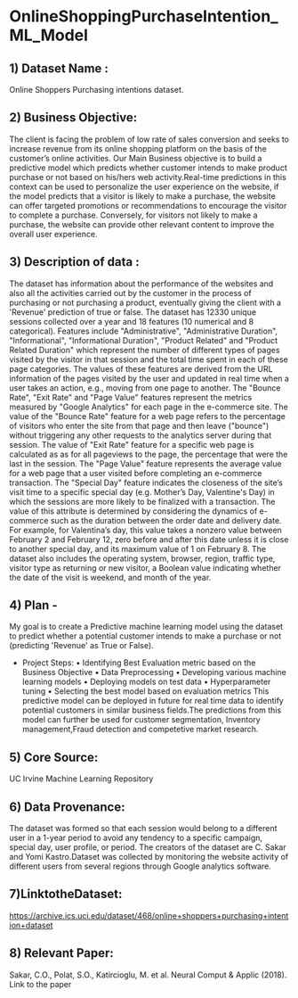 # OnlineShoppingPurchaseIntention_ML_Model
## 1) Dataset Name :
Online Shoppers Purchasing intentions dataset.
## 2) Business Objective: 
The client is facing the problem of low rate of sales conversion and seeks to increase revenue from its online shopping platform on the basis of the customer’s online activities. Our Main Business objective is to build a predictive model which predicts whether customer intends to make product purchase or not based on his/hers web activity.Real-time predictions in this context can be used to personalize the user experience on the website, if the model predicts that a visitor is likely to make a purchase, the website can offer targeted promotions or recommendations to encourage the visitor to complete a purchase. Conversely, for visitors not likely to make a purchase, the website can provide other relevant content to improve the overall user experience.
## 3) Description of data : 
The dataset has information about the performance of the websites and also all the activities carried out by the customer in the process of purchasing or not purchasing a product, eventually giving the client with a 'Revenue' prediction of true or false. The dataset has 12330 unique sessions collected over a year and 18 features (10 numerical and 8 categorical). Features include "Administrative", "Administrative Duration", "Informational", "Informational Duration", "Product Related" and "Product Related Duration" which represent the number of different types of pages visited by the visitor in that session and the total time spent in each of these page categories. The values of these features are derived from the URL information of the pages visited by the user and updated in real time when a user takes an action, e.g., moving from one page to another. The "Bounce Rate", "Exit Rate" and "Page Value" features represent the metrics measured by "Google Analytics" for each page in the e-commerce site. The value of the "Bounce Rate" feature for a web page refers to the percentage of visitors who enter the site from that page and then leave ("bounce") without triggering any other requests to the analytics server during that session. The value of "Exit Rate" feature for a specific web page is calculated as as for all pageviews to the page, the percentage that were the last in the session. The "Page Value" feature represents the average value for a web page that a user visited before completing an e-commerce transaction. The "Special Day" feature indicates the closeness of the site’s visit time to a specific special day (e.g. Mother’s Day, Valentine's Day) in which the sessions are more likely to be finalized with a transaction. The value of this attribute is determined by considering the dynamics of e-commerce such as the duration between the order date and delivery date. For example, for Valentina’s day, this value takes a nonzero value between February 2 and February 12, zero before and after this date unless it is close to another special day, and its maximum value of 1 on February 8. The dataset also includes the operating system, browser, region, traffic type, visitor type as returning or new visitor, a Boolean value indicating whether the date of the visit is weekend, and month of the year.
## 4) Plan -
My goal is to create a Predictive machine learning model using the dataset to predict whether a potential customer intends to make a purchase or not (predicting 'Revenue' as True or False).
   - Project Steps:
•	Identifying Best Evaluation metric based on the Business Objective
•	Data Preprocessing
•	Developing various machine learning models
•	Deploying models on test data
•	Hyperparameter tuning
•	Selecting the best model based on evaluation metrics
This predictive model can be deployed in future for real time data to identify potential customers in similar business fields.The predictions from this model can further be used for customer segmentation, Inventory management,Fraud detection and competetive market research.
## 5) Core Source: 
UC Irvine Machine Learning Repository
## 6) Data Provenance: 
The dataset was formed so that each session would belong to a different user in a 1-year period to avoid any tendency to a specific campaign, special day, user profile, or period.  The creators of the dataset are C. Sakar and Yomi Kastro.Dataset was collected by monitoring the website activity of different users from several regions through Google analytics software.
## 7)LinktotheDataset: 
https://archive.ics.uci.edu/dataset/468/online+shoppers+purchasing+intention+dataset
## 8) Relevant Paper: 
Sakar, C.O., Polat, S.O., Katircioglu, M. et al. Neural Comput & Applic (2018). Link to the paper
